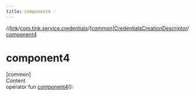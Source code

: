 ```yaml
---
title: component4 -
---
```

//[link](../../index.md)/[com.tink.service.credentials](../index.md)/[[common]CredentialsCreationDescriptor](index.md)/[component4](component4.md)



# component4  
[common]  
Content  
operator fun [component4](component4.md)(): <ERROR CLASS>  



